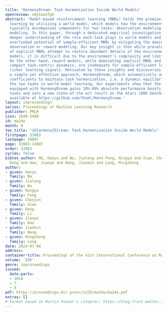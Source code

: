 ```yaml
---
title: 'HarmonyDream: Task Harmonization Inside World Models'
openreview: x0yIaw2fgk
abstract: 'Model-based reinforcement learning (MBRL) holds the promise of sample-efficient
  learning by utilizing a world model, which models how the environment works and
  typically encompasses components for two tasks: observation modeling and reward
  modeling. In this paper, through a dedicated empirical investigation, we gain a
  deeper understanding of the role each task plays in world models and uncover the
  overlooked potential of sample-efficient MBRL by mitigating the domination of either
  observation or reward modeling. Our key insight is that while prevalent approaches
  of explicit MBRL attempt to restore abundant details of the environment via observation
  models, it is difficult due to the environment’s complexity and limited model capacity.
  On the other hand, reward models, while dominating implicit MBRL and adept at learning
  compact task-centric dynamics, are inadequate for sample-efficient learning without
  richer learning signals. Motivated by these insights and discoveries, we propose
  a simple yet effective approach, HarmonyDream, which automatically adjusts loss
  coefficients to maintain task harmonization, i.e. a dynamic equilibrium between
  the two tasks in world model learning. Our experiments show that the base MBRL method
  equipped with HarmonyDream gains 10%-69% absolute performance boosts on visual robotic
  tasks and sets a new state-of-the-art result on the Atari 100K benchmark. Code is
  available at https://github.com/thuml/HarmonyDream.'
layout: inproceedings
series: Proceedings of Machine Learning Research
publisher: PMLR
issn: 2640-3498
id: ma24o
month: 0
tex_title: "{H}armony{D}ream: Task Harmonization Inside World Models"
firstpage: 33983
lastpage: 34007
page: 33983-34007
order: 33983
cycles: false
bibtex_author: Ma, Haoyu and Wu, Jialong and Feng, Ningya and Xiao, Chenjun and Li,
  Dong and Hao, Jianye and Wang, Jianmin and Long, Mingsheng
author:
- given: Haoyu
  family: Ma
- given: Jialong
  family: Wu
- given: Ningya
  family: Feng
- given: Chenjun
  family: Xiao
- given: Dong
  family: Li
- given: Jianye
  family: Hao
- given: Jianmin
  family: Wang
- given: Mingsheng
  family: Long
date: 2024-07-08
address:
container-title: Proceedings of the 41st International Conference on Machine Learning
volume: '235'
genre: inproceedings
issued:
  date-parts:
  - 2024
  - 7
  - 8
pdf: https://proceedings.mlr.press/v235/ma24o/ma24o.pdf
extras: []
# Format based on Martin Fenner's citeproc: https://blog.front-matter.io/posts/citeproc-yaml-for-bibliographies/
---
```

